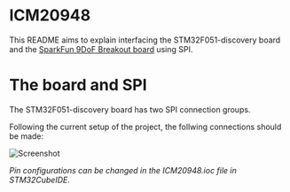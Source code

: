 # ICM20948
This README aims to explain interfacing the STM32F051-discovery board and the [SparkFun 9DoF Breakout board](https://www.sparkfun.com/products/15335) using SPI.

# The board and SPI
The STM32F051-discovery board has two SPI connection groups.

Following the current setup of the project, the follwing connections should be made:

![Screenshot](https://github.com/tristynferreiro/SHARC_buoy_data_transmission/blob/main/Docs/Other/icm20948_interfacing.png)

_Pin configurations can be changed in the ICM20948.ioc file in STM32CubeIDE._


